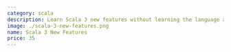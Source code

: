 ```yaml
---
category: scala
description: Learn Scala 3 new features without learning the language all over again. A short course for Scala 2 developers.
image: ./scala-3-new-features.png
name: Scala 3 New Features
price: 35
---
```

